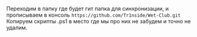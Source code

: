 Переходим в папку где будет гит папка для синхронизации, и прописываем в консоль ```https://github.com/Tr1nside/Wet-Club.git```
Копируем скрипты .ps1 в место где мы про них не забудем и точно не удалим.
